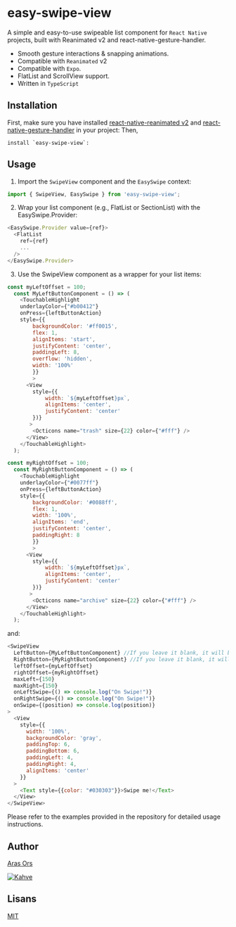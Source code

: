 
# easy-swipe-view

A simple and easy-to-use swipeable list component for `React Native` projects, built with Reanimated v2 and react-native-gesture-handler.

- Smooth gesture interactions & snapping animations.
- Compatible with `Reanimated` v2
- Compatible with `Expo`.
- FlatList and ScrollView support.
- Written in `TypeScript`

## Installation

First, make sure you have installed [react-native-reanimated v2](https://docs.swmansion.com/react-native-reanimated/docs/installation) and [react-native-gesture-handler](https://docs.swmansion.com/react-native-gesture-handler/docs/getting-started) in your project:
Then, 
```
install `easy-swipe-view`:
```
## Usage

1. Import the `SwipeView` component and the `EasySwipe` context:

```javascript
import { SwipeView, EasySwipe } from 'easy-swipe-view';
```
2. Wrap your list component (e.g., FlatList or SectionList) with the EasySwipe.Provider:
```javascript
<EasySwipe.Provider value={ref}>
  <FlatList
    ref={ref}
    ...
  />
</EasySwipe.Provider>
```

3. Use the SwipeView component as a wrapper for your list items:
```javascript
const myLeftOffset = 100;
  const MyLeftButtonComponent = () => (
    <TouchableHighlight
    underlayColor={"#b00412"} 
    onPress={leftButtonAction} 
    style={{
        backgroundColor: '#ff0015',
        flex: 1,
        alignItems: 'start',
        justifyContent: 'center',
        paddingLeft: 8,
        overflow: 'hidden',
        width: '100%'
        }}
        >
      <View 
        style={{
            width: `${myLeftOffset}px`,
            alignItems: 'center',
            justifyContent: 'center'
        })}
       >
        <Octicons name="trash" size={22} color={"#fff"} />
      </View>
    </TouchableHighlight>
  );

const myRightOffset = 100;
  const MyRightButtonComponent = () => (
    <TouchableHighlight
    underlayColor={"#0077ff"} 
    onPress={leftButtonAction} 
    style={{
        backgroundColor: '#0088ff',
        flex: 1,
        width: '100%',
        alignItems: 'end',
        justifyContent: 'center',
        paddingRight: 8
        }}
        >
      <View 
        style={{
            width: `${myLeftOffset}px`,
            alignItems: 'center',
            justifyContent: 'center'
        })}
       >
        <Octicons name="archive" size={22} color={"#fff"} />
      </View>
    </TouchableHighlight>
  );
```
and:
```javascript
<SwipeView
  LeftButton={MyLeftButtonComponent} //If you leave it blank, it will be disabled.
  RightButton={MyRightButtonComponent} //If you leave it blank, it will be disabled.
  leftOffset={myLeftOffset}
  rightOffset={myRightOffset}
  maxLeft={150}
  maxRight={150}
  onLeftSwipe={() => console.log("On Swipe!")}
  onRightSwipe={() => console.log("On Swipe!")}
  onSwipe={(position) => console.log(position)}
>
  <View 
    style={{
      width: '100%',
      backgroundColor: 'gray',
      paddingTop: 6,
      paddingBottom: 6,
      paddingLeft: 4,
      paddingRight: 4,
      alignItems: 'center'
    }}
  >
    <Text style={{color: "#030303"}}>Swipe me!</Text>
  </View>
</SwipeView>
```

Please refer to the examples provided in the repository for detailed usage instructions.
## Author

 [Aras Ors](https://github.com/arasors)

 [![Kahve](https://www.buymeacoffee.com/assets/img/guidelines/download-assets-sm-1.svg)](https://www.buymeacoffee.com/arasors)
## Lisans

[MIT](https://choosealicense.com/licenses/mit/)

  